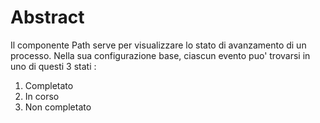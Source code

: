 # Abstract
Il componente Path serve per visualizzare lo stato di avanzamento di un processo.
Nella sua configurazione base, ciascun evento puo' trovarsi in uno di questi 3 stati : 
1) Completato
2) In corso
3) Non completato
